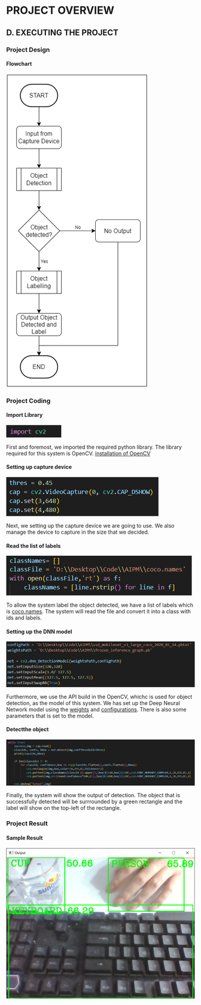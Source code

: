PROJECT OVERVIEW
=====
D. EXECUTING THE PROJECT
-----
### Project Design

#### Flowchart
![flowchart](Assets/flowchart.png)


### Project Coding
#### Import Library
![lib](Assets/import_library.png)

First and foremost, we imported the required python library. The library required for this system is OpenCV. [installation of OpenCV](https://github.com/lawlipyang/AIPM_S2G1_GrpF/tree/main/src#requirements)


#### Setting up capture device
![cap_device](Assets/cap_device_setting.png)

Next, we setting up the capture device we are going to use. We also manage the device to capture in the size that we decided. 


#### Read the list of labels
![label_list](Assets/read_label_list.png)

To allow the system label the object detected, we have a list of labels which is [coco.names](../src). The system will read the file and convert it into a class with ids and labels.


#### Setting up the DNN model
![dnn_model](Assets/dnn_model_setting.png)

Furthermore, we use the API build in the OpenCV, whichc is used for object detection, as the model of this system. We has set up the Deep Neural Network model using the [weights](../src) and [configurations](../src). There is also some parameters that is set to the model.


#### Detectthe object
![obj_detect](Assets/object_detect.png)

Finally, the system will show the output of detection. The object that is successfully detected will be surrrounded by a green rectangle and the label will show on the top-left of the rectangle. 


### Project Result
#### Sample Result
![result](Assets/sample_result.png)
